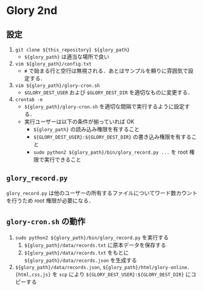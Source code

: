 # Glory 2nd

## 設定

1. `git clone ${this_repository} ${glory_path}`
    - `${glory_path}` は適当な場所で良い
1. `vim ${glory_path}/config.txt`
    - `#` で始まる行と空行は無視される．あとはサンプルを頼りに雰囲気で設定する．
1. `vim ${glory_path}/glory-cron.sh`
    - `$GLORY_DEST_USER` および `$GLORY_DEST_DIR` を適切なものに変更する．
1. `crontab -e`
    - `${glory_path}/glory-cron.sh` を適切な間隔で実行するように設定する．
    - 実行ユーザーは以下の条件が揃っていれば OK
        - `${glory_path}` の読み込み権限を有すること
        - `${GLORY_DEST_USER}:${GLORY_DEST_DIR}` の書き込み権限を有すること
        - `sudo python2 ${glory_path}/bin/glory_record.py ...` を root 権限で実行できること

## `glory_record.py`

`glory_record.py` は他のユーザーの所有するファイルについてワード数カウントを行うため root 権限が必要になる．

## `glory-cron.sh` の動作

1. `sudo python2 ${glory_path}/bin/glory_record.py` を実行する
    1. `${glory_path}/data/records.txt` に原本データを保存する
    1. `${glory_path}/data/records.txt` をもとに `${glory_path}/data/records.json` を生成する
1. `${glory_path}/data/records.json`, `${glory_path}/html/glory-online.{html,css,js}` を `scp` により `${GLORY_DEST_USER}:${GLORY_DEST_DIR}` にコピーする
